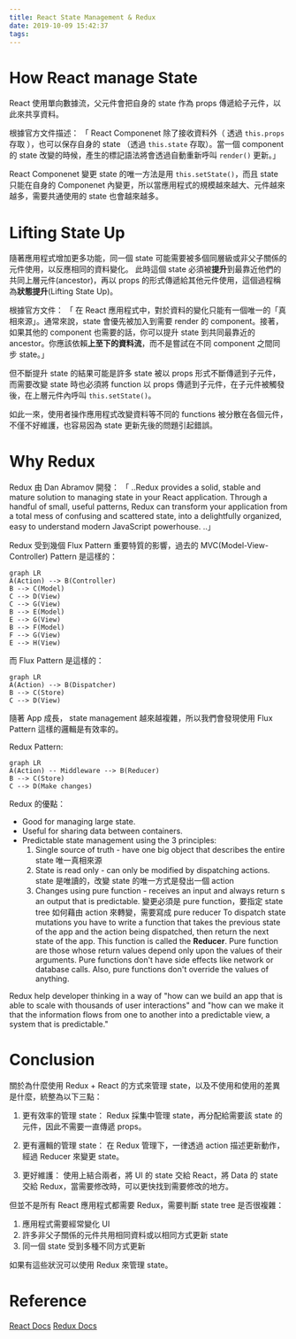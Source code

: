 ```yaml
---
title: React State Management & Redux
date: 2019-10-09 15:42:37
tags:
---
```


# How React manage State

React 使用單向數據流，父元件會把自身的 state 作為 props 傳遞給子元件，以此來共享資料。

根據官方文件描述：
「 React Componenet 除了接收資料外（ 透過 `this.props` 存取 ），也可以保存自身的 state （透過 `this.state` 存取）。當一個 component 的 state 改變的時候，產生的標記語法將會透過自動重新呼叫 `render()` 更新。」

React Componenet 變更 state 的唯一方法是用 `this.setState()`，而且 state 只能在自身的 Componenet 內變更，所以當應用程式的規模越來越大、元件越來越多，需要共通使用的 state 也會越來越多。 


# Lifting State Up

隨著應用程式增加更多功能，同一個 state 可能需要被多個同層級或非父子關係的元件使用，以反應相同的資料變化。
此時這個 state 必須被**提升**到最靠近他們的共同上層元件(ancestor)，再以 props 的形式傳遞給其他元件使用，這個過程稱為**狀態提升**(Lifting State Up)。

根據官方文件：
「 在 React 應用程式中，對於資料的變化只能有一個唯一的「真相來源」。通常來說，state 會優先被加入到需要 render 的 component。接著，如果其他的 component 也需要的話，你可以提升 state 到共同最靠近的 ancestor。你應該依賴**上至下的資料流**，而不是嘗試在不同 component 之間同步 state。」

但不斷提升 state 的結果可能是許多 state 被以 props 形式不斷傳遞到子元件，而需要改變 state 時也必須將 function 以 props 傳遞到子元件，在子元件被觸發後，在上層元件內呼叫 `this.setState()`。

如此一來，使用者操作應用程式改變資料等不同的 functions 被分散在各個元件，不僅不好維護，也容易因為 state 更新先後的問題引起錯誤。

# Why Redux

Redux 由 Dan Abramov 開發：
「 ..Redux provides a solid, stable and mature solution to managing state in your React application. Through a handful of small, useful patterns, Redux can transform your application from a total mess of confusing and scattered state, into a delightfully organized, easy to understand modern JavaScript powerhouse. ..」

Redux 受到幾個 Flux Pattern 重要特質的影響，過去的 MVC(Model-View-Controller) Pattern 是這樣的：
```mermaid
graph LR
A(Action) --> B(Controller)
B --> C(Model)
C --> D(View)
C --> G(View)
B --> E(Model)
E --> G(View)
B --> F(Model)
F --> G(View)
E --> H(View)
```

而 Flux Pattern 是這樣的：
```mermaid
graph LR
A(Action) --> B(Dispatcher)
B --> C(Store)
C --> D(View)
```

隨著 App 成長， state management 越來越複雜，所以我們會發現使用 Flux Pattern 這樣的邏輯是有效率的。

Redux Pattern:
```mermaid
graph LR
A(Action) -- Middleware --> B(Reducer)
B --> C(Store)
C --> D(Make changes)
```

Redux 的優點：
- Good for managing large state.
- Useful for sharing data between containers.
- Predictable state management using the 3 principles:
  1. Single source of truth - have one big object that describes the entire state
  唯一真相來源 
  2. State is read only - can only be modified by dispatching actions.
  state 是唯讀的，改變 state 的唯一方式是發出一個 action
  3. Changes using pure function - receives an input and always return s an output that is predictable.
  變更必須是 pure function，要指定 state tree 如何藉由 action 來轉變，需要寫成 pure reducer
  To dispatch state mutations you have to write a function that takes the previous state of the app and the action being dispatched, then return the next state of the app. This function is called the **Reducer**.
  Pure function are those whose return values depend only upon the values of their arguments. Pure functions don't have side effects like network or database calls. Also, pure functions don't override the values of anything.

Redux help developer thinking in a way of "how can we build an app that is able to scale with thousands of user interactions" and "how can we make it that the information flows from one to another into a predictable view, a system that is predictable."


# Conclusion

關於為什麼使用 Redux + React 的方式來管理 state，以及不使用和使用的差異是什麼，統整為以下三點：

1. 更有效率的管理 state：
Redux 採集中管理 state，再分配給需要該 state 的元件，因此不需要一直傳遞 props。

2. 更有邏輯的管理 state：
在 Redux 管理下，一律透過 action 描述更新動作，經過 Reducer 來變更 state。

3. 更好維護：
使用上結合兩者，將 UI 的 state 交給 React，將 Data 的 state 交給 Redux，當需要修改時，可以更快找到需要修改的地方。

但並不是所有 React 應用程式都需要 Redux，需要判斷 state tree 是否很複雜：

1. 應用程式需要經常變化 UI
2. 許多非父子關係的元件共用相同資料或以相同方式更新 state
3. 同一個 state 受到多種不同方式更新

如果有這些狀況可以使用 Redux 來管理 state。

# Reference

[React Docs](https://zh-hant.reactjs.org/docs/lifting-state-up.html)
[Redux Docs](https://egghead.io/courses/getting-started-with-redux)
